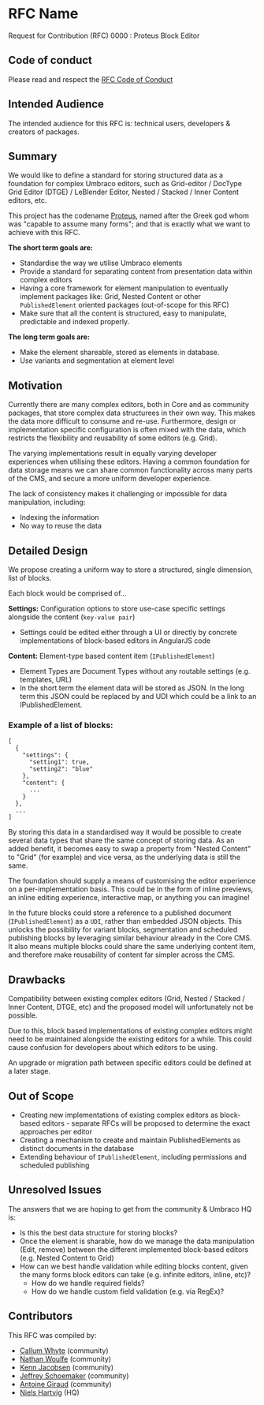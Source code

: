# RFC Name

Request for Contribution (RFC) 0000 : Proteus Block Editor

## Code of conduct

Please read and respect the [RFC Code of Conduct](https://github.com/umbraco/rfcs/blob/master/CODE_OF_CONDUCT.md)

## Intended Audience

The intended audience for this RFC is: technical users, developers & creators of packages.

## Summary

We would like to define a standard for storing structured data as a foundation for complex Umbraco editors, such as Grid-editor / DocType Grid Editor (DTGE) / LeBlender Editor, Nested / Stacked / Inner Content editors, etc.

This project has the codename [Proteus](https://en.wikipedia.org/wiki/Proteus), named after the Greek god whom was "capable to assume many forms"; and that is exactly what we want to achieve with this RFC.

**The short term goals are:**
- Standardise the way we utilise Umbraco elements
- Provide a standard for separating content from presentation data within complex editors
- Having a core framework for element manipulation to eventually implement packages like: Grid, Nested Content or other `PublishedElement` oriented packages (out-of-scope for this RFC)
- Make sure that all the content is structured, easy to manipulate, predictable and indexed properly.

**The long term goals are:**
- Make the element shareable, stored as elements in database.
- Use variants and segmentation at element level

## Motivation

Currently there are many complex editors, both in Core and as community packages, that store complex data structurees in their own way. This makes the data more difficult to consume and re-use. Furthermore, design or implementation specific configuration is often mixed with the data, which restricts the flexibility and reusability of some editors (e.g. Grid).

The varying implementations result in equally varying developer experiences when utilising these editors. Having a common foundation for data storage means we can share common functionality across many parts of the CMS, and secure a more uniform developer experience.

The lack of consistency makes it challenging or impossible for data manipulation, including: 
- Indexing the information
- No way to reuse the data

## Detailed Design

We propose creating a uniform way to store a structured, single dimension, list of blocks.

Each block would be comprised of...

**Settings:** Configuration options to store use-case specific settings alongside the content (`key-value pair`)
  - Settings could be edited either through a UI or directly by concrete implementations of block-based editors in AngularJS code

**Content:** Element-type based content item (`IPublishedElement`)
  - Element Types are Document Types without any routable settings (e.g. templates, URL)
  - In the short term the element data will be stored as JSON. In the long term this JSON could be replaced by and UDI which could be a link to an IPublishedElement.

### Example of a list of blocks:

```
[
  {
    "settings": {
      "setting1": true,
      "setting2": "blue"
    }, 
    "content": {
      ...
    }
  },
  ...
]
```

By storing this data in a standardised way it would be possible to create several data types that share the same concept of storing data. As an added benefit, it becomes easy to swap a property from "Nested Content" to "Grid" (for example) and vice versa, as the underlying data is still the same.

The foundation should supply a means of customising the editor experience on a per-implementation basis. This could be in the form of inline previews, an inline editing experience, interactive map, or anything you can imagine!

In the future blocks could store a reference to a published document (`IPublishedElement`) as a `UDI`, rather than embedded JSON objects. This unlocks the possibility for variant blocks, segmentation and scheduled publishing blocks by leveraging similar behaviour already in the Core CMS. It also means multiple blocks could share the same underlying content item, and therefore make reusability of content far simpler across the CMS.

## Drawbacks

Compatibility between existing complex editors (Grid, Nested / Stacked / Inner Content, DTGE, etc) and the proposed model will unfortunately not be possible.

Due to this, block based implementations of existing complex editors might need to be maintained alongside the existing editors for a while. This could cause confusion for developers about which editors to be using.

An upgrade or migration path between specific editors could be defined at a later stage.

## Out of Scope

- Creating new implementations of existing complex editors as block-based editors - separate RFCs will be proposed to determine the exact approaches per editor
- Creating a mechanism to create and maintain PublishedElements as distinct documents in the database
- Extending behaviour of `IPublishedElement`, including permissions and scheduled publishing

## Unresolved Issues

The answers that we are hoping to get from the community & Umbraco HQ is:

- Is this the best data structure for storing blocks?
- Once the element is sharable, how do we manage the data manipulation (Edit, remove) between the different implemented block-based editors (e.g. Nested Content to Grid)
- How can we best handle validation while editing blocks content, given the many forms block editors can take (e.g. infinite editors, inline, etc)?
  - How do we handle required fields?
  - How do we handle custom field validation (e.g. via RegEx)?

## Contributors

This RFC was compiled by:

- [Callum Whyte](https://twitter.com/callumbwhyte) (community)
- [Nathan Woulfe](https://twitter.com/nathanwoulfe) (community)
- [Kenn Jacobsen](https://twitter.com/KennJacobsen_DK) (community)
- [Jeffrey Schoemaker](https://twitter.com/jschoemaker1984) (community)
- [Antoine Giraud](https://twitter.com/aaantoinee) (community)
- [Niels Hartvig](https://twitter.com/thechiefunicorn) (HQ)

